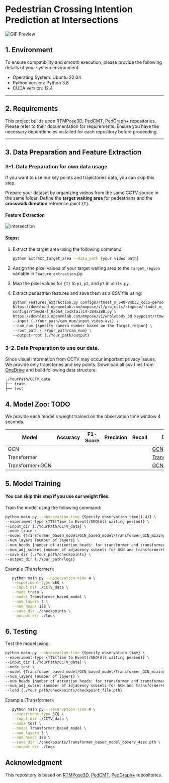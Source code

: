 # Pedestrian Crossing Intention Prediction at Intersections


![GIF Preview](Geo_invariant_gif.gif)

## 1. Environment
To ensure compatibility and smooth execution, please provide the following details of your system environment:
- Operating System: Ubuntu 22.04
- Python version: Python 3.8
- CUDA version: 12.4
---

## 2. Requirements
This project builds upon [RTMPose3D](https://github.com/open-mmlab/mmpose/tree/main/projects/rtmpose), [PedCMT](https://github.com/xbchen82/PedCMT), [PedGraph+](https://github.com/RodrigoGantier/Pedestrian_graph_plus.git) repositories. Please refer to their documentation for requirements. Ensure you have the necessary dependencies installed for each repository before proceeding.

---

## 3. Data Preparation and Feature Extraction

### 3-1. Data Preparation for own data usage
If you want to use our key points and trajectories data, you can skip this step.

Prepare your dataset by organizing videos from the same CCTV source in the same folder. Define the **target waiting area** for pedestrians and the **crosswalk direction** reference point `{I}`.

#### Feature Extraction
![intersection](https://github.com/user-attachments/assets/7af85e64-2b0e-4003-9620-f53f6972462a)


#### Steps:
1. Extract the target area using the following command:
   ```bash
   python Extract_target_area --data_path {your video path}
   ```
2. Assign the pixel values of your target waiting area to the `Target_region` variable in `Feature_extraction`.py.

3. Map the pixel values for `{I}` to `p1`, `p2`, and `p3` in `utils.py`.

4. Extract pedestrian features and save them as a CSV file using:
   ```bash
   python Features_extraction.py configs/rtmdet_m_640-8xb32_coco-person.py \
   https://download.openmmlab.com/mmpose/v1/projects/rtmpose/rtmdet_m_8xb32-100e_coco-obj365-person-235e8209.pth \
   configs/rtmw3d-l_8xb64_cocktail14-384x288.py \
   https://download.openmmlab.com/mmpose/v1/wholebody_3d_keypoint/rtmw3d/rtmw3d-l_8xb64_cocktail14-384x288-794dbc78_20240626.pth \
   --input {./Your_path/cam_num/input_video.avi} \
   --cam_num {specify camera number based on the Target_region} \
   --root_path {./Your_path/cam_num} \
   --output-root {./Your_path/output}
   ```

### 3-2. Data Preparation to use our data.
Since visual information from CCTV may occur important privacy issues, We provide only trajectories and key points.
Download all csv files from [OneDrive](https://ucf-my.sharepoint.com/my?id=%2Fpersonal%2Fyo171134%5Fucf%5Fedu%2FDocuments%2FCrossing%20Dirrection%20Prediction%2FCCTV%5Fdata&login_hint=yo171134%40ucf%2Eedu) and build following data structure:

```bash
./YourPath/CCTV_data
├── train
├── test
```

## 4. Model Zoo: TODO

We provide each model's weight trained on the observation time window 4 seconds.

| Model | Accuracy | F1-Score | Precision | Recall | Download |
|----------|----------------|---------------|----------------------|-----------------|--------------------|
| GCN |  |  |  |  | [GCN](https://ucf-my.sharepoint.com/my?id=%2Fpersonal%2Fyo171134%5Fucf%5Fedu%2FDocuments%2FCrossing%20Dirrection%20Prediction%2FGCN&login_hint=yo171134%40ucf%2Eedu) |
| Transformer |  |  |  |  | [Transformer](https://ucf-my.sharepoint.com/my?id=%2Fpersonal%2Fyo171134%5Fucf%5Fedu%2FDocuments%2FCrossing%20Dirrection%20Prediction%2FTransformer&login_hint=yo171134%40ucf%2Eedu) |
| Transformer+GCN |  |  |  |  | [GCN+Transformer](https://ucf-my.sharepoint.com/my?id=%2Fpersonal%2Fyo171134%5Fucf%5Fedu%2FDocuments%2FCrossing%20Dirrection%20Prediction%2FTransformer%2BGCN&login_hint=yo171134%40ucf%2Eedu) |

## 5. Model Training 
#### You can skip this step if you use our weight files.
Train the model using the following command:

   ```bash
   python main.py --observation-time {Specify observation time(1-4)} \
   --experiment-type {TTE(Time to Event)/SEQ(All waiting period)} \
   --input_dir {./YourPath/CCTV_data} \
   --mode train \
   --model {Transformer_based_model/GCN_based_model/Transformer_GCN_mixing_model} \
   --num_layers {number of layers} \
   --num_heads {number of attention heads: for transformer and transformer+GCN} \
   --num_adj_subset {number of adjacency subsets for GCN and transformer+GCN } \
   --save_dir {./Your_path/checkpoints} \
   --output_dir {./Your_path/logs}
   ```
Example (Transformer):
```bash
   python main.py --observation-time 4 \
   --experiment-type SEQ \
   --input_dir ./CCTV_data \
   --mode train \
   --model Transformer_based_model \
   --num_layers 3 \
   --num_heads 128 \
   --save_dir ./checkpoints \
   --output_dir ./logs
```


## 6. Testing
Test the model using:
   ```bash
   python main.py --observation-time {Specify observation time} \
   --experiment-type {TTE(Time to Event)/SEQ(All waiting period)} \
   --input_dir {./YourPath/CCTV_data} \
   --mode test \
   --model {Transformer_based_model/GCN_based_model/Transformer_GCN_mixing_model} \
   --num_layers {number of layers} \
   --num_heads {number of attention heads: for transformer and transformer+GCN} \
   --num_adj_subset {number of adjacency subsets for GCN and transformer+GCN } \
   --load {./Your_path/checkpoints/checkpoint_file.pth}
   ```
Example (Transformer):
```bash
   python main.py --observation-time 4 \
   --experiment-type SEQ \
   --input_dir ./CCTV_data \
   --mode test \
   --model Transformer_based_model \
   --num_layers 3 \
   --num_heads 128 \
   --save_dir ./checkpoints/Transformer_based_model_observ_4sec.pth \
   --output_dir ./logs
```

## Acknowledgment
This repository is based on [RTMPose3D](https://github.com/open-mmlab/mmpose/tree/main/projects/rtmpose), [PedCMT](https://github.com/xbchen82/PedCMT), [PedGraph+](https://github.com/RodrigoGantier/Pedestrian_graph_plus.git) repositories. 

